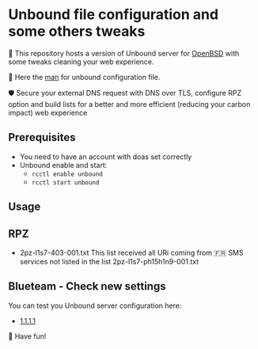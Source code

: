 # Unbound file configuration and some others tweaks
🎯 This repository hosts a version of Unbound server for [OpenBSD](https://www.openbsd.org) with some tweaks cleaning your web experience.

📝 Here the [man](https://man.openbsd.org/unbound.conf) for unbound configuration file.

🛡️ Secure your external DNS request with DNS over TLS, configure RPZ option and build lists for a better and more efficient (reducing your carbon impact) web experience
 
## Prerequisites
 * You need to have an account with doas set correctly
 * Unbound enable and start:
   * `rcctl enable unbound` 
   * `rcctl start unbound` 

## Usage

## RPZ

* 2pz-l1s7-403-001.txt
This list received all URi coming from 🇫🇷 SMS services not listed in the list 2pz-l1s7-ph15h1n9-001.txt

## Blueteam - Check new settings
You can test you Unbound server configuration here:
 * [1.1.1.1](https://1.1.1.1/help)

🐡 Have fun!
